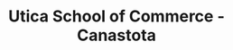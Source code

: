 ---
layout: repo
title: "Utica School of Commerce - Canastota"
id: 19605
permalink: repos/19605/
---